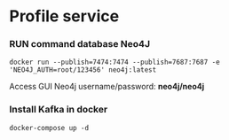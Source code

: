 # Profile service 

### RUN command database Neo4J
`docker run --publish=7474:7474 --publish=7687:7687 -e 'NEO4J_AUTH=root/123456' neo4j:latest`

Access GUI Neo4j username/password: **neo4j/neo4j**


### Install Kafka in docker
`docker-compose up -d`